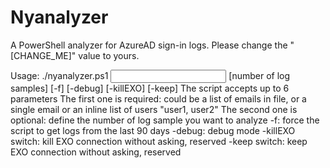 # Nyanalyzer
A PowerShell analyzer for AzureAD sign-in logs. Please change the "[CHANGE_ME]" value to yours.

Usage: ./nyanalyzer.ps1 <input file OR emails> [number of log samples] [-f] [-debug] [-killEXO] [-keep]
 The script accepts up to 6 parameters
 The first one is required: could be a list of emails in file, or a single email or an inline list of users "user1, user2"
 The second one is optional: define the number of log sample you want to analyze
 -f: force the script to get logs from the last 90 days
 -debug: debug mode
 -killEXO switch: kill EXO connection without asking, reserved
 -keep switch: keep EXO connection without asking, reserved
